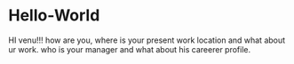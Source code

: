 # Hello-World
HI venu!!!
how are you, where is your present work location and what about ur work.
who is your manager and what about his careerer profile.
